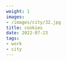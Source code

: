 ```yaml
---
weight: 1
images:
- /images/city/32.jpg
title: cookies
date: 2022-07-23
tags:
- work
- city
---
```

